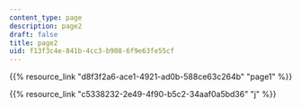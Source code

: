 ```yaml
---
content_type: page
description: page2
draft: false
title: page2
uid: f13f3c4e-841b-4cc3-b908-6f9e63fe55cf
---
```

{{% resource_link "d8f3f2a6-ace1-4921-ad0b-588ce63c264b" "page1" %}}

{{% resource_link "c5338232-2e49-4f90-b5c2-34aaf0a5bd36" "j" %}}